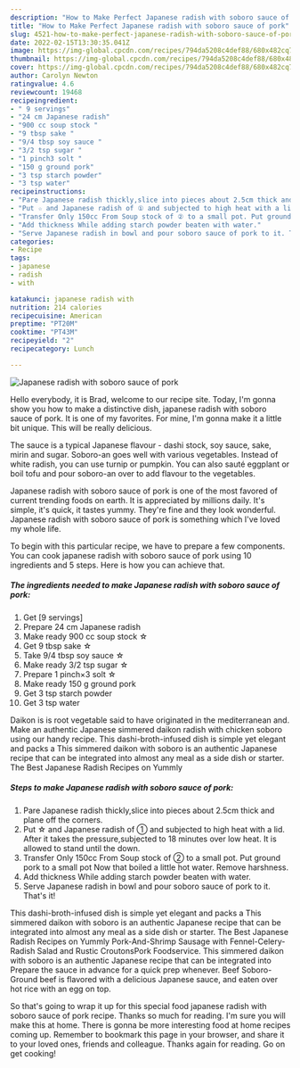 ```yaml
---
description: "How to Make Perfect Japanese radish with soboro sauce of pork"
title: "How to Make Perfect Japanese radish with soboro sauce of pork"
slug: 4521-how-to-make-perfect-japanese-radish-with-soboro-sauce-of-pork
date: 2022-02-15T13:30:35.041Z
image: https://img-global.cpcdn.com/recipes/794da5208c4def88/680x482cq70/japanese-radish-with-soboro-sauce-of-pork-recipe-main-photo.jpg
thumbnail: https://img-global.cpcdn.com/recipes/794da5208c4def88/680x482cq70/japanese-radish-with-soboro-sauce-of-pork-recipe-main-photo.jpg
cover: https://img-global.cpcdn.com/recipes/794da5208c4def88/680x482cq70/japanese-radish-with-soboro-sauce-of-pork-recipe-main-photo.jpg
author: Carolyn Newton
ratingvalue: 4.6
reviewcount: 19468
recipeingredient:
- " 9 servings"
- "24 cm Japanese radish"
- "900 cc soup stock "
- "9 tbsp sake "
- "9/4 tbsp soy sauce "
- "3/2 tsp sugar "
- "1 pinch3 solt "
- "150 g ground pork"
- "3 tsp starch powder"
- "3 tsp water"
recipeinstructions:
- "Pare Japanese radish thickly,slice into pieces about 2.5cm thick and plane off the corners."
- "Put ☆ and Japanese radish of ① and subjected to high heat with a lid. After it takes the pressure,subjected to 18 minutes over low heat. It is allowed to stand until the down."
- "Transfer Only 150cc From Soup stock of ② to a small pot. Put ground pork to a small pot Now that boiled a little hot water. Remove harshness."
- "Add thickness While adding starch powder beaten with water."
- "Serve Japanese radish in bowl and pour soboro sauce of pork to it. That&#39;s it!"
categories:
- Recipe
tags:
- japanese
- radish
- with

katakunci: japanese radish with 
nutrition: 214 calories
recipecuisine: American
preptime: "PT20M"
cooktime: "PT43M"
recipeyield: "2"
recipecategory: Lunch

---
```



![Japanese radish with soboro sauce of pork](https://img-global.cpcdn.com/recipes/794da5208c4def88/680x482cq70/japanese-radish-with-soboro-sauce-of-pork-recipe-main-photo.jpg)

Hello everybody, it is Brad, welcome to our recipe site. Today, I'm gonna show you how to make a distinctive dish, japanese radish with soboro sauce of pork. It is one of my favorites. For mine, I'm gonna make it a little bit unique. This will be really delicious.

The sauce is a typical Japanese flavour - dashi stock, soy sauce, sake, mirin and sugar. Soboro-an goes well with various vegetables. Instead of white radish, you can use turnip or pumpkin. You can also sauté eggplant or boil tofu and pour soboro-an over to add flavour to the vegetables.

Japanese radish with soboro sauce of pork is one of the most favored of current trending foods on earth. It is appreciated by millions daily. It's simple, it's quick, it tastes yummy. They're fine and they look wonderful. Japanese radish with soboro sauce of pork is something which I've loved my whole life.


To begin with this particular recipe, we have to prepare a few components. You can cook japanese radish with soboro sauce of pork using 10 ingredients and 5 steps. Here is how you can achieve that.

<!--inarticleads1-->

##### The ingredients needed to make Japanese radish with soboro sauce of pork:

1. Get  [9 servings]
1. Prepare 24 cm Japanese radish
1. Make ready 900 cc soup stock ☆
1. Get 9 tbsp sake ☆
1. Take 9/4 tbsp soy sauce ☆
1. Make ready 3/2 tsp sugar ☆
1. Prepare 1 pinch×3 solt ☆
1. Make ready 150 g ground pork
1. Get 3 tsp starch powder
1. Get 3 tsp water


Daikon is is root vegetable said to have originated in the mediterranean and. Make an authentic Japanese simmered daikon radish with chicken soboro using our handy recipe. This dashi-broth-infused dish is simple yet elegant and packs a This simmered daikon with soboro is an authentic Japanese recipe that can be integrated into almost any meal as a side dish or starter. The Best Japanese Radish Recipes on Yummly 

<!--inarticleads2-->

##### Steps to make Japanese radish with soboro sauce of pork:

1. Pare Japanese radish thickly,slice into pieces about 2.5cm thick and plane off the corners.
1. Put ☆ and Japanese radish of ① and subjected to high heat with a lid. After it takes the pressure,subjected to 18 minutes over low heat. It is allowed to stand until the down.
1. Transfer Only 150cc From Soup stock of ② to a small pot. Put ground pork to a small pot Now that boiled a little hot water. Remove harshness.
1. Add thickness While adding starch powder beaten with water.
1. Serve Japanese radish in bowl and pour soboro sauce of pork to it. That&#39;s it!


This dashi-broth-infused dish is simple yet elegant and packs a This simmered daikon with soboro is an authentic Japanese recipe that can be integrated into almost any meal as a side dish or starter. The Best Japanese Radish Recipes on Yummly Pork-And-Shrimp Sausage with Fennel-Celery-Radish Salad and Rustic CroutonsPork Foodservice. This simmered daikon with soboro is an authentic Japanese recipe that can be integrated into Prepare the sauce in advance for a quick prep whenever. Beef Soboro- Ground beef is flavored with a delicious Japanese sauce, and eaten over hot rice with an egg on top. 

So that's going to wrap it up for this special food japanese radish with soboro sauce of pork recipe. Thanks so much for reading. I'm sure you will make this at home. There is gonna be more interesting food at home recipes coming up. Remember to bookmark this page in your browser, and share it to your loved ones, friends and colleague. Thanks again for reading. Go on get cooking!
